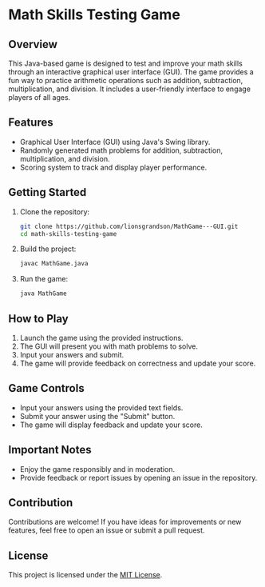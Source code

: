 # Math Skills Testing Game

## Overview

This Java-based game is designed to test and improve your math skills through an interactive graphical user interface (GUI). The game provides a fun way to practice arithmetic operations such as addition, subtraction, multiplication, and division. It includes a user-friendly interface to engage players of all ages.

## Features

- Graphical User Interface (GUI) using Java's Swing library.
- Randomly generated math problems for addition, subtraction, multiplication, and division.
- Scoring system to track and display player performance.

## Getting Started

1. Clone the repository:
    ```bash
    git clone https://github.com/lionsgrandson/MathGame---GUI.git
    cd math-skills-testing-game
    ```

2. Build the project:
    ```bash
    javac MathGame.java
    ```

3. Run the game:
    ```bash
    java MathGame
    ```

## How to Play

1. Launch the game using the provided instructions.
2. The GUI will present you with math problems to solve.
3. Input your answers and submit.
4. The game will provide feedback on correctness and update your score.

## Game Controls

- Input your answers using the provided text fields.
- Submit your answer using the "Submit" button.
- The game will display feedback and update your score.

## Important Notes

- Enjoy the game responsibly and in moderation.
- Provide feedback or report issues by opening an issue in the repository.

## Contribution

Contributions are welcome! If you have ideas for improvements or new features, feel free to open an issue or submit a pull request.

## License

This project is licensed under the [MIT License](LICENSE).
